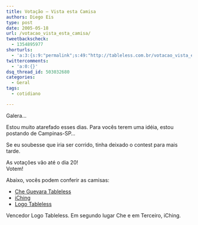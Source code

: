 ```yaml
---
title: Votação – Vista esta Camisa
authors: Diego Eis
type: post
date: 2005-05-18
url: /votacao_vista_esta_camisa/
tweetbackscheck:
  - 1354895977
shorturls:
  - 'a:3:{s:9:"permalink";s:49:"http://tableless.com.br/votacao_vista_esta_camisa";s:7:"tinyurl";s:26:"http://tinyurl.com/3zjk6rg";s:4:"isgd";s:19:"http://is.gd/1GQyg7";}'
twittercomments:
  - 'a:0:{}'
dsq_thread_id: 503032680
categories:
  - Geral
tags:
  - cotidiano

---
```

Galera&#8230;
  
Estou muito atarefado esses dias. Para vocês terem uma idéia, estou postando de Campinas-SP&#8230;
  
Se eu soubesse que iria ser corrido, tinha deixado o contest para mais tarde. 

As votações vão até o dia 20!   
Votem! 

Abaixo, vocês podem conferir as camisas: 

  * [Che Guevara Tableless][1]
  * [iChing][2]
  * [Logo Tableless][3]

Vencedor Logo Tableless. Em segundo lugar Che e em Terceiro, iChing.

 [1]: http://tableless.com.br/cheguevara.gif
 [2]: http://tableless.com.br/iching.gif
 [3]: http://tableless.com.br/logo.gif
